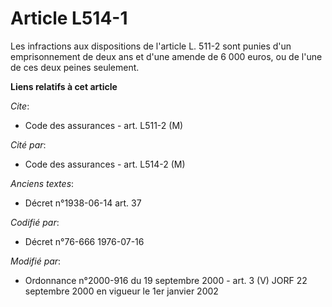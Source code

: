 # Article L514-1

Les infractions aux dispositions de l'article L. 511-2 sont punies d'un emprisonnement de deux ans et d'une amende de 6 000
euros, ou de l'une de ces deux peines seulement.

**Liens relatifs à cet article**

_Cite_:

  - Code des assurances - art. L511-2 (M)

_Cité par_:

  - Code des assurances - art. L514-2 (M)

_Anciens textes_:

  - Décret n°1938-06-14 art. 37

_Codifié par_:

  - Décret n°76-666 1976-07-16

_Modifié par_:

  - Ordonnance n°2000-916 du 19 septembre 2000 - art. 3 (V) JORF 22 septembre 2000 en vigueur le 1er janvier 2002
